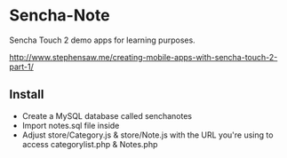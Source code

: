 Sencha-Note
===========

Sencha Touch 2 demo apps for learning purposes.

http://www.stephensaw.me/creating-mobile-apps-with-sencha-touch-2-part-1/

## Install

* Create a MySQL database called senchanotes
* Import notes.sql file inside
* Adjust store/Category.js & store/Note.js with the URL you're using to access categorylist.php & Notes.php
